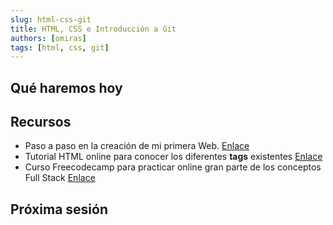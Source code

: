 ```yaml
---
slug: html-css-git
title: HTML, CSS e Introducción a Git
authors: [omiras]
tags: [html, css, git]
---
```


## Qué haremos hoy

## Recursos

- Paso a paso en la creación de mi primera Web. [Enlace](https://developer.mozilla.org/es/docs/Learn/Getting_started_with_the_web/HTML_basics)
- Tutorial HTML online para conocer los diferentes **tags** existentes [Enlace](https://www.w3schools.com/html/default.asp)
- Curso Freecodecamp para practicar online gran parte de los conceptos Full Stack [Enlace](https://www.freecodecamp.org/learn/responsive-web-design/#basic-html-and-html5)

## Próxima sesión
